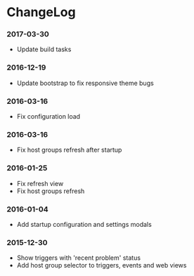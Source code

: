 # ChangeLog

### 2017-03-30

* Update build tasks

### 2016-12-19

* Update bootstrap to fix responsive theme bugs

### 2016-03-16

* Fix configuration load

### 2016-03-16

* Fix host groups refresh after startup

### 2016-01-25

* Fix refresh view
* Fix host groups refresh

### 2016-01-04

* Add startup configuration and settings modals

### 2015-12-30

* Show triggers with 'recent problem' status
* Add host group selector to triggers, events and web views
